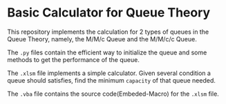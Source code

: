 # Basic Calculator for Queue Theory
This repository implements the calculation for 2 types of queues in the Queue Theory, namely, the M/M/c Queue and the M/M/c/c Queue.

The `.py` files contain the efficient way to initialize the queue and some methods to get the performance of the queue.

The `.xlsm` file implements a simple calculator. Given several condition a queue should satisfies, find the minimum `capacity` of that queue needed.

The `.vba` file contains the source code(Embeded-Macro) for the `.xlsm` file.
